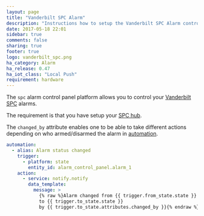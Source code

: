 ```yaml
---
layout: page
title: "Vanderbilt SPC Alarm"
description: "Instructions how to setup the Vanderbilt SPC Alarm control panel within Home Assistant."
date: 2017-05-18 22:01
sidebar: true
comments: false
sharing: true
footer: true
logo: vanderbilt_spc.png
ha_category: Alarm
ha_release: 0.47
ha_iot_class: "Local Push"
requirement: hardware
---
```



The `spc` alarm control panel platform allows you to control your [Vanderbilt SPC](http://www.spc-intruder-detection.com/ssp-spc/) alarms.

The requirement is that you have setup your [SPC hub](/components/spc/).

The `changed_by` attribute enables one to be able to take different actions depending on who armed/disarmed the alarm in [automation](/getting-started/automation/).

```yaml
automation:
  - alias: Alarm status changed
    trigger:
      - platform: state
        entity_id: alarm_control_panel.alarm_1
    action:
      - service: notify.notify
        data_template:
          message: >
            {% raw %}Alarm changed from {{ trigger.from_state.state }}
            to {{ trigger.to_state.state }}
            by {{ trigger.to_state.attributes.changed_by }}{% endraw %}
```
